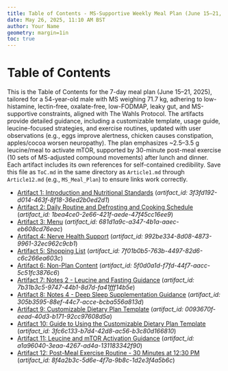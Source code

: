 ```yaml
---
title: Table of Contents - MS-Supportive Weekly Meal Plan (June 15–21, 2025)
date: May 26, 2025, 11:10 AM BST
author: Your Name
geometry: margin=1in
toc: true
---
```

# Table of Contents

This is the Table of Contents for the 7-day meal plan (June 15–21, 2025), tailored for a 54-year-old male with MS weighing 71.7 kg, adhering to low-histamine, lectin-free, oxalate-free, low-FODMAP, leaky gut, and MS-supportive constraints, aligned with The Wahls Protocol. The artifacts provide detailed guidance, including a customizable template, usage guide, leucine-focused strategies, and exercise routines, updated with user observations (e.g., eggs improve alertness, chicken causes constipation, apples/cocoa worsen neuropathy). The plan emphasizes ~2.5–3.5 g leucine/meal to activate mTOR, supported by 30-minute post-meal exercise (10 sets of MS-adjusted compound movements) after lunch and dinner. Each artifact includes its own references for self-contained credibility. Save this file as `ToC.md` in the same directory as `Article1.md` through `Article12.md` (e.g., `MS_Meal_Plan`) to ensure links work correctly.

- [Artifact 1: Introduction and Nutritional Standards](./Article1.md) (*artifact_id: 3f3fd192-d014-463f-8f18-36ed2b0ed2d1*)
- [Artifact 2: Daily Routine and Defrosting and Cooking Schedule](./Article2.md) (*artifact_id: 1bea4ce0-2e66-421f-aede-47f45cc16ee9*)
- [Artifact 3: Menu](./Article3.md) (*artifact_id: 681d1a9c-a347-4b1a-aaec-eb608cd76eac*)
- [Artifact 4: Nerve Health Support](./Article4.md) (*artifact_id: 992be334-8d08-4873-9961-32ec962c9cb1*)
- [Artifact 5: Shopping List](./Article5.md) (*artifact_id: 7f01b0b5-763b-4497-82d6-c6c266ea603c*)
- [Artifact 6: Non-Plan Content](./Article6.md) (*artifact_id: 5f0d0a1d-f7fd-44f7-aacc-5c51fc3876c6*)
- [Artifact 7: Notes 2 - Leucine and Fasting Guidance](./Article7.md) (*artifact_id: 7b31b3c5-9747-44b1-8d7d-fa41fff14b5e*)
- [Artifact 8: Notes 4 - Deep Sleep Supplementation Guidance](./Article8.md) (*artifact_id: 305b3595-88ef-44c7-acce-bcba556a813d*)
- [Artifact 9: Customizable Dietary Plan Template](./Article9.md) (*artifact_id: 0093670f-eead-40d3-b171-92cc97608d5a*)
- [Artifact 10: Guide to Using the Customizable Dietary Plan Template](./Article10.md) (*artifact_id: 3fc6c133-b7d4-42d8-ac56-b3c80d166810*)
- [Artifact 11: Leucine and mTOR Activation Guidance](./Article11.md) (*artifact_id: a1a96040-3eaa-4267-ad4a-131183342f90*)
- [Artifact 12: Post-Meal Exercise Routine - 30 Minutes at 12:30 PM](./Article12.md) (*artifact_id: 8f4a2b3c-5d6e-4f7a-9b8c-1d2e3f4a5b6c*)